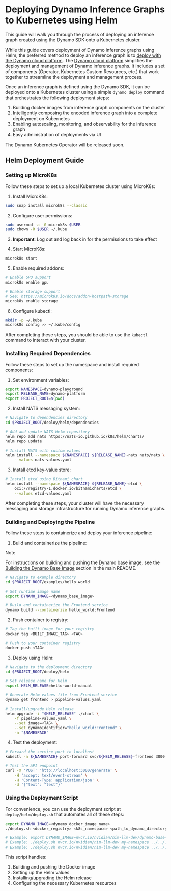 <!--
SPDX-FileCopyrightText: Copyright (c) 2025 NVIDIA CORPORATION & AFFILIATES. All rights reserved.
SPDX-License-Identifier: Apache-2.0

Licensed under the Apache License, Version 2.0 (the "License");
you may not use this file except in compliance with the License.
You may obtain a copy of the License at

http://www.apache.org/licenses/LICENSE-2.0

Unless required by applicable law or agreed to in writing, software
distributed under the License is distributed on an "AS IS" BASIS,
WITHOUT WARRANTIES OR CONDITIONS OF ANY KIND, either express or implied.
See the License for the specific language governing permissions and
limitations under the License.
-->

# Deploying Dynamo Inference Graphs to Kubernetes using Helm

This guide will walk you through the process of deploying an inference graph created using the Dynamo SDK onto a Kubernetes cluster.

While this guide covers deployment of Dynamo inference graphs using Helm, the preferred method to deploy an inference graph is to [deploy with the Dynamo cloud platform](operator_deployment.md). The [Dynamo cloud platform](dynamo_cloud.md) simplifies the deployment and management of Dynamo inference graphs. It includes a set of components (Operator, Kubernetes Custom Resources, etc.) that work together to streamline the deployment and management process.

Once an inference graph is defined using the Dynamo SDK, it can be deployed onto a Kubernetes cluster using a simple `dynamo deploy` command that orchestrates the following deployment steps:

1. Building docker images from inference graph components on the cluster
2. Intelligently composing the encoded inference graph into a complete deployment on Kubernetes
3. Enabling autoscaling, monitoring, and observability for the inference graph
4. Easy administration of deployments via UI

The Dynamo Kubernetes Operator will be released soon.

## Helm Deployment Guide

### Setting up MicroK8s

Follow these steps to set up a local Kubernetes cluster using MicroK8s:

1. Install MicroK8s:
```bash
sudo snap install microk8s --classic
```

2. Configure user permissions:
```bash
sudo usermod -a -G microk8s $USER
sudo chown -R $USER ~/.kube
```

3. **Important**: Log out and log back in for the permissions to take effect

4. Start MicroK8s:
```bash
microk8s start
```

5. Enable required addons:
```bash
# Enable GPU support
microk8s enable gpu

# Enable storage support
# See: https://microk8s.io/docs/addon-hostpath-storage
microk8s enable storage
```

6. Configure kubectl:
```bash
mkdir -p ~/.kube
microk8s config >> ~/.kube/config
```

After completing these steps, you should be able to use the `kubectl` command to interact with your cluster.

### Installing Required Dependencies

Follow these steps to set up the namespace and install required components:

1. Set environment variables:
```bash
export NAMESPACE=dynamo-playground
export RELEASE_NAME=dynamo-platform
export PROJECT_ROOT=$(pwd)
```

2. Install NATS messaging system:
```bash
# Navigate to dependencies directory
cd $PROJECT_ROOT/deploy/helm/dependencies

# Add and update NATS Helm repository
helm repo add nats https://nats-io.github.io/k8s/helm/charts/
helm repo update

# Install NATS with custom values
helm install --namespace ${NAMESPACE} ${RELEASE_NAME}-nats nats/nats \
    --values nats-values.yaml
```

3. Install etcd key-value store:
```bash
# Install etcd using Bitnami chart
helm install --namespace ${NAMESPACE} ${RELEASE_NAME}-etcd \
    oci://registry-1.docker.io/bitnamicharts/etcd \
    --values etcd-values.yaml
```

After completing these steps, your cluster will have the necessary messaging and storage infrastructure for running Dynamo inference graphs.

### Building and Deploying the Pipeline

Follow these steps to containerize and deploy your inference pipeline:

1. Build and containerize the pipeline:

> [!NOTE]
> For instructions on building and pushing the Dynamo base image, see the [Building the Dynamo Base Image](../../README.md#building-the-dynamo-base-image) section in the main README.

```bash
# Navigate to example directory
cd $PROJECT_ROOT/examples/hello_world

# Set runtime image name
export DYNAMO_IMAGE=<dynamo_base_image>

# Build and containerize the Frontend service
dynamo build --containerize hello_world:Frontend
```

2. Push container to registry:
```bash
# Tag the built image for your registry
docker tag <BUILT_IMAGE_TAG> <TAG>

# Push to your container registry
docker push <TAG>
```

3. Deploy using Helm:
```bash
# Navigate to the deployment directory
cd $PROJECT_ROOT/deploy/helm

# Set release name for Helm
export HELM_RELEASE=hello-world-manual

# Generate Helm values file from Frontend service
dynamo get frontend > pipeline-values.yaml

# Install/upgrade Helm release
helm upgrade -i "$HELM_RELEASE" ./chart \
    -f pipeline-values.yaml \
    --set image=<TAG> \
    --set dynamoIdentifier="hello_world:Frontend" \
    -n "$NAMESPACE"
```

4. Test the deployment:
```bash
# Forward the service port to localhost
kubectl -n ${NAMESPACE} port-forward svc/${HELM_RELEASE}-frontend 3000:80

# Test the API endpoint
curl -X 'POST' 'http://localhost:3000/generate' \
    -H 'accept: text/event-stream' \
    -H 'Content-Type: application/json' \
    -d '{"text": "test"}'
```

### Using the Deployment Script

For convenience, you can use the deployment script at `deploy/helm/deploy.sh` that automates all of these steps:

```bash
export DYNAMO_IMAGE=<dynamo_docker_image_name>
./deploy.sh <docker_registry> <k8s_namespace> <path_to_dynamo_directory> <dynamo_identifier> [<dynamo_config_file>]

# Example: export DYNAMO_IMAGE=nvcr.io/nvidian/nim-llm-dev/dynamo-base-worker:0.0.1
# Example: ./deploy.sh nvcr.io/nvidian/nim-llm-dev my-namespace ../../../examples/hello_world/ hello_world:Frontend
# Example: ./deploy.sh nvcr.io/nvidian/nim-llm-dev my-namespace ../../../examples/llm graphs.disagg_router:Frontend ../../../examples/llm/configs/disagg_router.yaml
```

This script handles:
1. Building and pushing the Docker image
2. Setting up the Helm values
3. Installing/upgrading the Helm release
4. Configuring the necessary Kubernetes resources
